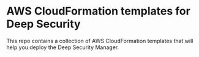 # AWS CloudFormation templates for Deep Security

This repo contains a collection of AWS CloudFormation templates that will help you deploy the Deep Security Manager.
